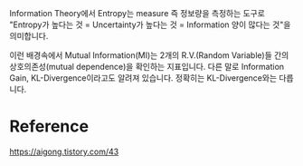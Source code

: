 Information Theory에서 Entropy는 measure 즉 정보량을 측정하는 도구로 "Entropy가 높다는 것 = Uncertainty가 높다는 것 = Information 양이 많다는 것"을 의미합니다.

이런 배경속에서 Mutual Information(MI)는 2개의 R.V.(Random Variable)들 간의 상호의존성(mutual dependence)을 확인하는 지표입니다. 다른 말로 Information Gain, KL-Divergence이라고도 알려져 있습니다. 정확히는 KL-Divergence와는 다릅니다.

# Reference
https://aigong.tistory.com/43
